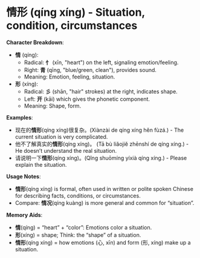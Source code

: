 # **情形 (qíng xíng) - Situation, condition, circumstances**

**Character Breakdown**:  
- **情** (qíng):
  - Radical: **忄** (xīn, "heart") on the left, signaling emotion/feeling.
  - Right: **青** (qīng, "blue/green, clean"), provides sound.
  - Meaning: Emotion, feeling, situation.  
- **形** (xíng):
  - Radical: **彡** (shān, "hair" strokes) at the right, indicates shape.
  - Left: **开** (kāi) which gives the phonetic component.
  - Meaning: Shape, form.

**Examples**:  
- 现在的**情形**(qíng xíng)很复杂。(Xiànzài de qíng xíng hěn fùzá.) - The current situation is very complicated.  
- 他不了解真实的**情形**(qíng xíng)。 (Tā bù liǎojiě zhēnshí de qíng xíng.) - He doesn’t understand the real situation.  
- 请说明一下**情形**(qíng xíng)。(Qǐng shuōmíng yíxià qíng xíng.) - Please explain the situation.

**Usage Notes**:  
- **情形**(qíng xíng) is formal, often used in written or polite spoken Chinese for describing facts, conditions, or circumstances.  
- Compare: **情况**(qíng kuàng) is more general and common for “situation”.

**Memory Aids**:  
- **情**(qíng) = “heart” + “color”: Emotions color a situation.  
- **形**(xíng) = shape; Think: the “shape” of a situation.  
- **情形**(qíng xíng) = how emotions (心, xīn) and form (形, xíng) make up a situation.